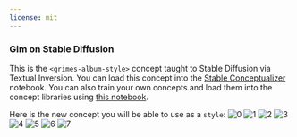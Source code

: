 ```yaml
---
license: mit
---
```

### Gim on Stable Diffusion
This is the `<grimes-album-style>` concept taught to Stable Diffusion via Textual Inversion. You can load this concept into the [Stable Conceptualizer](https://colab.research.google.com/github/huggingface/notebooks/blob/main/diffusers/stable_conceptualizer_inference.ipynb) notebook. You can also train your own concepts and load them into the concept libraries using [this notebook](https://colab.research.google.com/github/huggingface/notebooks/blob/main/diffusers/sd_textual_inversion_training.ipynb).

Here is the new concept you will be able to use as a `style`:
![<grimes-album-style> 0](https://huggingface.co/sd-concepts-library/gim/resolve/main/concept_images/4.jpeg)
![<grimes-album-style> 1](https://huggingface.co/sd-concepts-library/gim/resolve/main/concept_images/0.jpeg)
![<grimes-album-style> 2](https://huggingface.co/sd-concepts-library/gim/resolve/main/concept_images/6.jpeg)
![<grimes-album-style> 3](https://huggingface.co/sd-concepts-library/gim/resolve/main/concept_images/3.jpeg)
![<grimes-album-style> 4](https://huggingface.co/sd-concepts-library/gim/resolve/main/concept_images/7.jpeg)
![<grimes-album-style> 5](https://huggingface.co/sd-concepts-library/gim/resolve/main/concept_images/2.jpeg)
![<grimes-album-style> 6](https://huggingface.co/sd-concepts-library/gim/resolve/main/concept_images/1.jpeg)
![<grimes-album-style> 7](https://huggingface.co/sd-concepts-library/gim/resolve/main/concept_images/5.jpeg)

